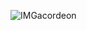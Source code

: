 ![IMGacordeon](https://github.com/faFacundoAguilar/Acordeon-imagenes-2.0/assets/124779712/55dab786-6944-4e0b-a071-5a0c82de539b)
